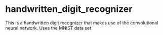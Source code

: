 # handwritten_digit_recognizer
 This is a handwritten digit recognizer that makes use of the convolutional neural network. Uses the MNIST data set
